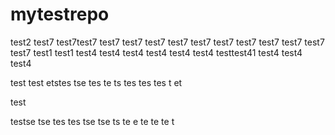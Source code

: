 # mytestrepo

test2
test7
test7test7
test7
test7
test7
test7
test7
test7
test7
test7
test7
test7
test7
test1
test1
test4
test4
test4
test4
test4
test4
testtest41
test4
test4
test4


test
test
etstes
tse
tes
te
ts
tes
tes
tes
t
et


test 

testse
tse
tes
tes
tse
tse
ts
te
e
te
te
te
t
